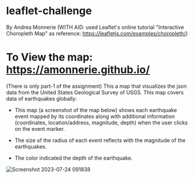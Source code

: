 # leaflet-challenge
By Andrea Monnerie
  (WITH AID: used Leaflet's online tutorial "Interactive Choropleth Map" as reference:
  https://leafletjs.com/examples/choropleth/)

# To View the map: https://amonnerie.github.io/

(There is only part-1 of the assignment)
This a map that visualizes the json data from the United States Geological Survey of USGS. This map covers data of earthquakes globally:

 - This map (a screenshot of the map below) shows each earthquake event mapped by its coordinates along with additional information (coordinates, location/address, magnitude, depth) when the user clicks on the event marker. 

 - The size of the radius of each event reflects with the magnitude of the earthquakes.

 - The color indicated the depth of the earthquake.

![Screenshot 2023-07-24 091838](https://github.com/amonnerie/leaflet-challenge/assets/127140876/4754fab2-34a0-427f-a032-b97a56cd20b7)
